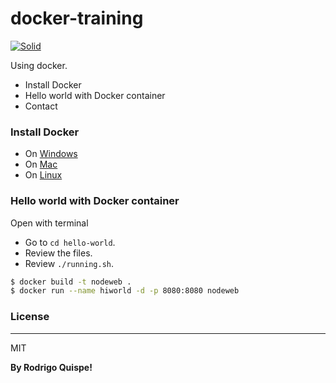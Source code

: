 # docker-training

[![Solid](http://static.wixstatic.com/media/fbe5de_b19f78a706c54010a6c52118bf6065a0~mv2.png)](https://github.com/RodrigoQuispe/docker-training)

Using docker.

  - Install Docker
  - Hello world with Docker container
  - Contact

### Install Docker

- On [Windows](https://docs.docker.com/engine/installation/windows/)
- On [Mac](https://docs.docker.com/engine/installation/mac/) 
- On [Linux](https://docs.docker.com/engine/installation/)

### Hello world with Docker container

Open with terminal

- Go to `cd hello-world`.
- Review the files.
- Review  `./running.sh`.

``` sh
$ docker build -t nodeweb .
$ docker run --name hiworld -d -p 8080:8080 nodeweb
```

### License
----

MIT


**By Rodrigo Quispe!**
